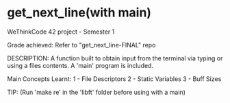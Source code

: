 # get_next_line(with main)

WeThinkCode 42 project - Semester 1

Grade achieved: Refer to "get_next_line-FINAL" repo

DESCRIPTION: A function built to obtain input from the terminal via typing or using a files contents. A 'main' program is included.

Main Concepts Learnt:
1 - File Descriptors
2 - Static Variables
3 - Buff Sizes

TIP: (Run 'make re' in the 'libft' folder before using with a main)
